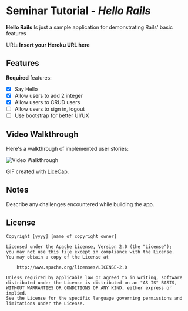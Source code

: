 # Seminar Tutorial - *Hello Rails*

**Hello Rails** Is just a sample application for demonstrating Rails' basic features

URL: **Insert your Heroku URL here**

## Features

**Required** features:
* [x] Say Hello
* [x] Allow users to add 2 integer
* [x] Allow users to CRUD users
* [ ] Allow users to sign in, logout
* [ ] Use bootstrap for better UI/UX

## Video Walkthrough

Here's a walkthrough of implemented user stories:

![Video Walkthrough](relative-path-to-your-gif-file-on-github-or-absolute-path-to-file-on-imgur-or-youtube)

GIF created with [LiceCap](http://www.cockos.com/licecap/).

## Notes

Describe any challenges encountered while building the app.

## License

    Copyright [yyyy] [name of copyright owner]

    Licensed under the Apache License, Version 2.0 (the "License");
    you may not use this file except in compliance with the License.
    You may obtain a copy of the License at

        http://www.apache.org/licenses/LICENSE-2.0

    Unless required by applicable law or agreed to in writing, software
    distributed under the License is distributed on an "AS IS" BASIS,
    WITHOUT WARRANTIES OR CONDITIONS OF ANY KIND, either express or implied.
    See the License for the specific language governing permissions and
    limitations under the License.
